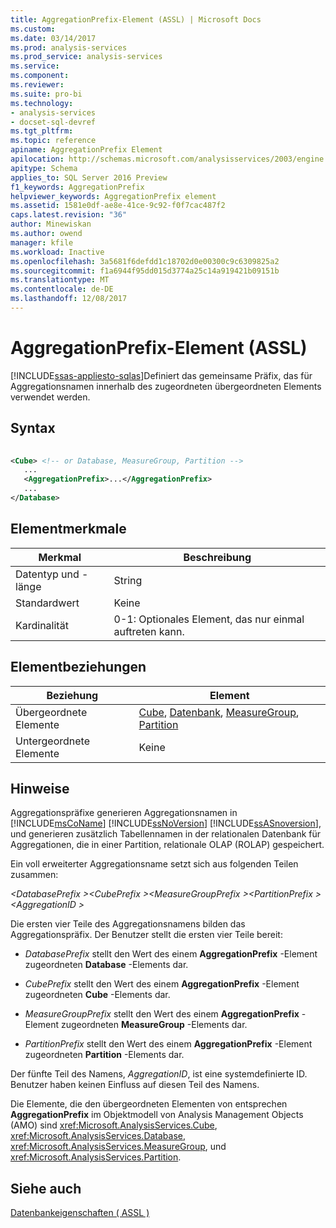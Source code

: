```yaml
---
title: AggregationPrefix-Element (ASSL) | Microsoft Docs
ms.custom: 
ms.date: 03/14/2017
ms.prod: analysis-services
ms.prod_service: analysis-services
ms.service: 
ms.component: 
ms.reviewer: 
ms.suite: pro-bi
ms.technology:
- analysis-services
- docset-sql-devref
ms.tgt_pltfrm: 
ms.topic: reference
apiname: AggregationPrefix Element
apilocation: http://schemas.microsoft.com/analysisservices/2003/engine
apitype: Schema
applies_to: SQL Server 2016 Preview
f1_keywords: AggregationPrefix
helpviewer_keywords: AggregationPrefix element
ms.assetid: 1581e0df-ae8e-41ce-9c92-f0f7cac487f2
caps.latest.revision: "36"
author: Minewiskan
ms.author: owend
manager: kfile
ms.workload: Inactive
ms.openlocfilehash: 3a5681f6defdd1c18702d0e00300c9c6309825a2
ms.sourcegitcommit: f1a6944f95dd015d3774a25c14a919421b09151b
ms.translationtype: MT
ms.contentlocale: de-DE
ms.lasthandoff: 12/08/2017
---
```

# <a name="aggregationprefix-element-assl"></a>AggregationPrefix-Element (ASSL)
[!INCLUDE[ssas-appliesto-sqlas](../../../includes/ssas-appliesto-sqlas.md)]Definiert das gemeinsame Präfix, das für Aggregationsnamen innerhalb des zugeordneten übergeordneten Elements verwendet werden.  
  
## <a name="syntax"></a>Syntax  
  
```xml  
  
<Cube> <!-- or Database, MeasureGroup, Partition -->  
   ...  
   <AggregationPrefix>...</AggregationPrefix>  
   ...  
</Database>  
```  
  
## <a name="element-characteristics"></a>Elementmerkmale  
  
|Merkmal|Beschreibung|  
|--------------------|-----------------|  
|Datentyp und -länge|String|  
|Standardwert|Keine|  
|Kardinalität|0-1: Optionales Element, das nur einmal auftreten kann.|  
  
## <a name="element-relationships"></a>Elementbeziehungen  
  
|Beziehung|Element|  
|------------------|-------------|  
|Übergeordnete Elemente|[Cube](../../../analysis-services/scripting/objects/cube-element-assl.md), [Datenbank](../../../analysis-services/scripting/objects/database-element-assl.md), [MeasureGroup](../../../analysis-services/scripting/objects/measuregroup-element-assl.md), [Partition](../../../analysis-services/scripting/objects/partition-element-assl.md)|  
|Untergeordnete Elemente|Keine|  
  
## <a name="remarks"></a>Hinweise  
 Aggregationspräfixe generieren Aggregationsnamen in [!INCLUDE[msCoName](../../../includes/msconame-md.md)] [!INCLUDE[ssNoVersion](../../../includes/ssnoversion-md.md)] [!INCLUDE[ssASnoversion](../../../includes/ssasnoversion-md.md)], und generieren zusätzlich Tabellennamen in der relationalen Datenbank für Aggregationen, die in einer Partition, relationale OLAP (ROLAP) gespeichert.  
  
 Ein voll erweiterter Aggregationsname setzt sich aus folgenden Teilen zusammen:  
  
 *\<DatabasePrefix >\<CubePrefix >\<MeasureGroupPrefix >\<PartitionPrefix >\<AggregationID >*  
  
 Die ersten vier Teile des Aggregationsnamens bilden das Aggregationspräfix. Der Benutzer stellt die ersten vier Teile bereit:  
  
-   *DatabasePrefix* stellt den Wert des einem **AggregationPrefix** -Element zugeordneten **Database** -Elements dar.  
  
-   *CubePrefix* stellt den Wert des einem **AggregationPrefix** -Element zugeordneten **Cube** -Elements dar.  
  
-   *MeasureGroupPrefix* stellt den Wert des einem **AggregationPrefix** -Element zugeordneten **MeasureGroup** -Elements dar.  
  
-   *PartitionPrefix* stellt den Wert des einem **AggregationPrefix** -Element zugeordneten **Partition** -Elements dar.  
  
 Der fünfte Teil des Namens, *AggregationID*, ist eine systemdefinierte ID. Benutzer haben keinen Einfluss auf diesen Teil des Namens.  
  
 Die Elemente, die den übergeordneten Elementen von entsprechen **AggregationPrefix** im Objektmodell von Analysis Management Objects (AMO) sind <xref:Microsoft.AnalysisServices.Cube>, <xref:Microsoft.AnalysisServices.Database>, <xref:Microsoft.AnalysisServices.MeasureGroup>, und <xref:Microsoft.AnalysisServices.Partition>.  
  
## <a name="see-also"></a>Siehe auch  
 [Datenbankeigenschaften &#40; ASSL &#41;](../../../analysis-services/scripting/properties/properties-assl.md)  
  
  
